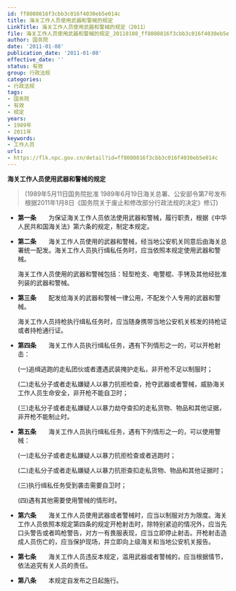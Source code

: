 ```yaml
---
id: ff8080816f3cbb3c016f4030eb5e014c
title: 海关工作人员使用武器和警械的规定
LinkTitle: 海关工作人员使用武器和警械的规定（2011）
file: 海关工作人员使用武器和警械的规定_20110108_ff8080816f3cbb3c016f4030eb5e014c.docx
author: 国务院
date: '2011-01-08'
publication_date: '2011-01-08'
effective_date: ''
status: 有效
group: 行政法规
categories:
- 行政法规
tags:
- 国务院
- 有效
- 规定
years:
- 1989年
- 2011年
keywords:
- 工作人员
urls:
- https://flk.npc.gov.cn/detail?id=ff8080816f3cbb3c016f4030eb5e014c
---
```


**海关工作人员使用武器和警械的规定**

> (1989年5月11日国务院批准 1989年6月19日海关总署、公安部令第7号发布 根据2011年1月8日《国务院关于废止和修改部分行政法规的决定》修订)

- **第一条**　　为保证海关工作人员依法使用武器和警械，履行职责，根据《中华人民共和国海关法》第六条的规定，制定本规定。

- **第二条**　　海关工作人员使用的武器和警械，经当地公安机关同意后由海关总署统一配发。海关工作人员执行缉私任务时，应当依照本规定使用武器和警械。

  海关工作人员使用的武器和警械包括：轻型枪支、电警棍、手铐及其他经批准列装的武器和警械。

- **第三条**　　配发给海关的武器和警械一律公用，不配发个人专用的武器和警械。

  海关工作人员持枪执行缉私任务时，应当随身携带当地公安机关核发的持枪证或者持枪通行证。

- **第四条**　　海关工作人员执行缉私任务，遇有下列情形之一的，可以开枪射击：

  (一)追缉逃跑的走私团伙或者遭遇武装掩护走私，非开枪不足以制服时；

  (二)走私分子或者走私嫌疑人以暴力抗拒检查，抢夺武器或者警械，威胁海关工作人员生命安全，非开枪不能自卫时；

  (三)走私分子或者走私嫌疑人以暴力劫夺查扣的走私货物、物品和其他证据，非开枪不能制止时。

- **第五条**　　海关工作人员执行缉私任务，遇有下列情形之一的，可以使用警械：

  (一)走私分子或者走私嫌疑人以暴力抗拒检查或者逃跑时；

  (二)走私分子或者走私嫌疑人以暴力抗拒查扣走私货物、物品和其他证据时；

  (三)执行缉私任务受到袭击需要自卫时；

  (四)遇有其他需要使用警械的情形时。

- **第六条**　　海关工作人员使用武器或者警械时，应当以制服对方为限度。海关工作人员依照本规定第四条的规定开枪射击时，除特别紧迫的情况外，应当先口头警告或者鸣枪警告，对方一有畏服表现，应当立即停止射击。开枪射击造成人员伤亡的，应当保护现场，并立即向上级海关和当地公安机关报告。

- **第七条**　　海关工作人员违反本规定，滥用武器或者警械的，应当根据情节，依法追究有关人员的责任。

- **第八条**　　本规定自发布之日起施行。
